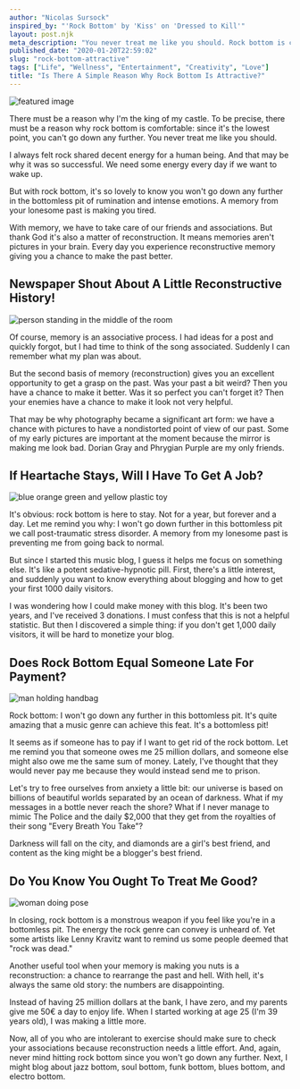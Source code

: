 ```yaml
---
author: "Nicolas Sursock"
inspired_by: "'Rock Bottom' by 'Kiss' on 'Dressed to Kill'"
layout: post.njk
meta_description: "You never treat me like you should. Rock bottom is comfortable because you can't get any lower (except maybe if you get that mood indigo)."
published_date: "2020-01-20T22:59:02"
slug: "rock-bottom-attractive"
tags: ["Life", "Wellness", "Entertainment", "Creativity", "Love"]
title: "Is There A Simple Reason Why Rock Bottom Is Attractive?"
---
```


![featured image](https://images.unsplash.com/photo-1430778277849-6ca63c81fe1d?ixlib=rb-4.0.3&ixid=MnwxMjA3fDB8MHxwaG90by1wYWdlfHx8fGVufDB8fHx8&auto=format&fit=crop)

There must be a reason why I'm the king of my castle. To be precise, there must be a reason why rock bottom is comfortable: since it's the lowest point, you can't go down any further. You never treat me like you should.

I always felt rock shared decent energy for a human being. And that may be why it was so successful. We need some energy every day if we want to wake up.

But with rock bottom, it's so lovely to know you won't go down any further in the bottomless pit of rumination and intense emotions. A memory from your lonesome past is making you tired.

With memory, we have to take care of our friends and associations. But thank God it's also a matter of reconstruction. It means memories aren't pictures in your brain. Every day you experience reconstructive memory giving you a chance to make the past better.

## Newspaper Shout About A Little Reconstructive History!

![person standing in the middle of the room](https://images.unsplash.com/photo-1531476071227-b6d027595486?ixlib=rb-4.0.3&ixid=MnwxMjA3fDB8MHxwaG90by1wYWdlfHx8fGVufDB8fHx8&auto=format&fit=crop&q=80&w=800&h=600)

Of course, memory is an associative process. I had ideas for a post and quickly forgot, but I had time to think of the song associated. Suddenly I can remember what my plan was about.

But the second basis of memory (reconstruction) gives you an excellent opportunity to get a grasp on the past. Was your past a bit weird? Then you have a chance to make it better. Was it so perfect you can't forget it? Then your enemies have a chance to make it look not very helpful.

That may be why photography became a significant art form: we have a chance with pictures to have a nondistorted point of view of our past. Some of my early pictures are important at the moment because the mirror is making me look bad. Dorian Gray and Phrygian Purple are my only friends.

## If Heartache Stays, Will I Have To Get A Job?

![blue orange green and yellow plastic toy](https://images.unsplash.com/photo-1612933510543-5b442296703b?ixlib=rb-4.0.3&ixid=MnwxMjA3fDB8MHxwaG90by1wYWdlfHx8fGVufDB8fHx8&auto=format&fit=crop&q=80&w=800&h=600)

It's obvious: rock bottom is here to stay. Not for a year, but forever and a day. Let me remind you why: I won't go down further in this bottomless pit we call post-traumatic stress disorder. A memory from my lonesome past is preventing me from going back to normal.

But since I started this music blog, I guess it helps me focus on something else. It's like a potent sedative-hypnotic pill. First, there's a little interest, and suddenly you want to know everything about blogging and how to get your first 1000 daily visitors.

I was wondering how I could make money with this blog. It's been two years, and I've received 3 donations. I must confess that this is not a helpful statistic. But then I discovered a simple thing: if you don't get 1,000 daily visitors, it will be hard to monetize your blog.

## Does Rock Bottom Equal Someone Late For Payment?

![man holding handbag](https://images.unsplash.com/photo-1450897918656-527057db59d3?ixlib=rb-4.0.3&ixid=MnwxMjA3fDB8MHxwaG90by1wYWdlfHx8fGVufDB8fHx8&auto=format&fit=crop&q=80&w=800&h=600)

Rock bottom: I won't go down any further in this bottomless pit. It's quite amazing that a music genre can achieve this feat. It's a bottomless pit!

It seems as if someone has to pay if I want to get rid of the rock bottom. Let me remind you that someone owes me 25 million dollars, and someone else might also owe me the same sum of money. Lately, I've thought that they would never pay me because they would instead send me to prison.

Let's try to free ourselves from anxiety a little bit: our universe is based on billions of beautiful worlds separated by an ocean of darkness. What if my messages in a bottle never reach the shore? What if I never manage to mimic The Police and the daily $2,000 that they get from the royalties of their song "Every Breath You Take"?

Darkness will fall on the city, and diamonds are a girl's best friend, and content as the king might be a blogger's best friend.

## Do You Know You Ought To Treat Me Good?

![woman doing pose](https://images.unsplash.com/photo-1524502397800-2eeaad7c3fe5?ixlib=rb-4.0.3&ixid=MnwxMjA3fDB8MHxwaG90by1wYWdlfHx8fGVufDB8fHx8&auto=format&fit=crop&q=80&w=800&h=600)

In closing, rock bottom is a monstrous weapon if you feel like you're in a bottomless pit. The energy the rock genre can convey is unheard of. Yet some artists like Lenny Kravitz want to remind us some people deemed that "rock was dead."

Another useful tool when your memory is making you nuts is a reconstruction: a chance to rearrange the past and hell. With hell, it's always the same old story: the numbers are disappointing.

Instead of having 25 million dollars at the bank, I have zero, and my parents give me 50€ a day to enjoy life. When I started working at age 25 (I'm 39 years old), I was making a little more.

Now, all of you who are intolerant to exercise should make sure to check your associations because reconstruction needs a little effort. And, again, never mind hitting rock bottom since you won't go down any further. Next, I might blog about jazz bottom, soul bottom, funk bottom, blues bottom, and electro bottom. 